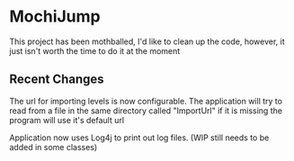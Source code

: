# MochiJump
This project has been mothballed, I'd like to clean up the code, however, it just isn't worth the time to do it at the moment

## Recent Changes

The url for importing levels is now configurable. The application will try to read from a file in the same directory called "ImportUrl" if it is missing the program will use it's default url

Application now uses Log4j to print out log files. (WIP still needs to be added in some classes)
